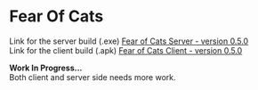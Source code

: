 # Fear Of Cats

Link for the server build (.exe) 
[Fear of Cats Server - version 0.5.0](https://drive.google.com/file/d/1zt818VwCy42sWSMWKLjg1I3Kr8JK8KJR/view?usp=sharing) <br>
Link for the client build (.apk) 
[Fear of Cats Client - version 0.5.0](https://drive.google.com/file/d/1ZbDFNBK_ROfaF1Qd5qoY4AZGde7IeIBK/view?usp=sharing)

<b>Work In Progress...</b><br>
Both client and server side needs more work.


